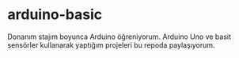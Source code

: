 # arduino-basic
Donanım stajım boyunca Arduino öğreniyorum. Arduino Uno ve basit sensörler kullanarak yaptığım projeleri bu repoda paylaşıyorum.
